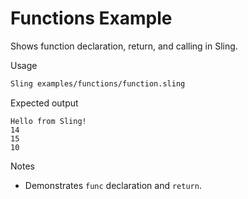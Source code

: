 # Functions Example

Shows function declaration, return, and calling in Sling.

Usage

```bash
Sling examples/functions/function.sling
```

Expected output

```text
Hello from Sling!
14
15
10
```

Notes

- Demonstrates `func` declaration and `return`.
